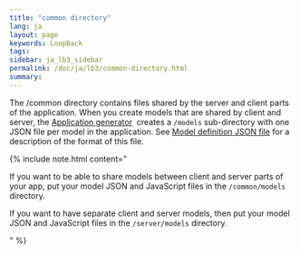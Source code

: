 ```yaml
---
title: "common directory"
lang: ja
layout: page
keywords: LoopBack
tags:
sidebar: ja_lb3_sidebar
permalink: /doc/ja/lb3/common-directory.html
summary:
---
```


The /common directory contains files shared by the server and client parts of the application.
When you create models that are shared by client and server, the
[Application generator](Application-generator.html) 
creates a `/models` sub-directory with one JSON file per model in the application.
See [Model definition JSON file](Model-definition-JSON-file.html) for a description of the format of this file. 

{% include note.html content="

If you want to be able to share models between client and server parts of your app, put your model JSON and JavaScript files in the `/common/models` directory.

If you want to have separate client and server models, then put your model JSON and JavaScript files in the `/server/models` directory.

" %}